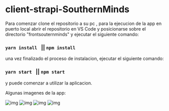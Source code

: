 # client-strapi-SouthernMinds

Para comenzar clone el repositorio a su pc , para la ejecucion de la app en puerto local
abrir el repositorio en VS Code y posicionarse sobre el directorio "frontsouternminds" y ejecutar el siguiente comando:

### `yarn install ` || `npm install`

una vez finalizado el proceso de instalacion, ejecutar el siguiente comando:

### `yarn start ` || `npm start`

y puede comenzar a utilizar la aplicacion.

Algunas imagenes de la app:


![img](https://github.com/jonathanvolker/client-strapi-SouthernMinds/blob/main/frontsouthernminds/assets/landingPage.jpg?raw=true)
![img](https://github.com/jonathanvolker/client-strapi-SouthernMinds/blob/main/frontsouthernminds/assets/form1.jpg?raw=true)
![img](https://github.com/jonathanvolker/client-strapi-SouthernMinds/blob/main/frontsouthernminds/assets/form2.jpg?raw=true)
![img](https://github.com/jonathanvolker/client-strapi-SouthernMinds/blob/main/frontsouthernminds/assets/form3.jpg?raw=true)

